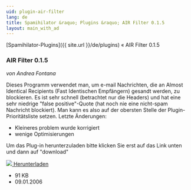 ```yaml
---
uid: plugin-air-filter
lang: de
title: Spamihilator &raquo; Plugins &raquo; AIR Filter 0.1.5
layout: main_with_ad
---
```


[Spamihilator-Plugins]({{ site.url }}/de/plugins) &laquo; AIR Filter 0.1.5

### AIR Filter 0.1.5

_von Andrea Fontana_

Dieses Programm verwendet man, um e-mail Nachrichten, die an Almost Identical Recipients (Fast Identischen Empfängern) gesandt werden, zu blockieren. Es ist sehr schnell (betrachtet nur die Headers) und hat eine sehr niedrige "false positive"-Quote (hat noch nie eine nicht-spam Nachricht blockiert). Man kann es also auf der obersten Stelle der Plugin-Prioritätsliste setzen. 
Letzte Änderungen:

* Kleineres problem wurde korrigiert
* wenige Optimisierungen

Um das Plug-in herunterzuladen bitte klicken Sie erst auf das Link unten und dann auf "download"

<div class="downloadsection">
<a href="http://www.e-nuts.net/spamihilator.php" class="radius button left" id="download-button"><img src="{{site.url}}/images/download-arrow.png"> Herunterladen</a>
<ul id="download-notes">
<li>91 KB</li>
<li>09.01.2006</li>
</ul>
</div>

